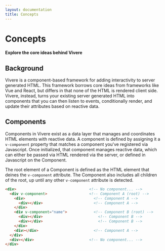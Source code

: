```yaml
---
layout: documentation
title: Concepts
---
```


# Concepts

#### Explore the core ideas behind Vivere

## Background

Vivere is a component-based framework for adding interactivity to server generated HTML. This framework borrows core ideas from frameworks like Vue and React, but differs in that none of the HTML is rendered client side. Vivere, instead, turns your existing server generated HTML into components that you can then listen to events, conditionally render, and update their attributes based on reactive data.

## Components

Components in Vivere exist as a data layer that manages and coordinates HTML elements with reactive data. A component is defined by assigning it a `v-component` property that matches a component you've registered via Javascript. Once initialized, that component manages reactive data, which can either be passed via HTML rendered via the server, or defined in Javascript on the Component.

The root element of a Component is defined as the HTML element that deines the `v-component` attribute. The Component also includes all children of the root, up until any other `v-component` attribute is detected.

```html
<div>                                 <!-- No component... -->
  <div v-component>                   <!-- Component A (root) -->
    <div>                               <!-- Component A -->
      <div></div>                       <!-- Component A -->
    </div>
    <div v-component="name">            <!-- Component B (root) -->
      <div></div>                         <!-- Component B -->
      <div></div>                         <!-- Component B -->
    </div>
    <div></div>                         <!-- Component A -->
  </div>
  <div></div>                         <!-- No component... -->
</div>
```
